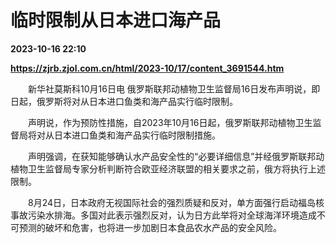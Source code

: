 # 临时限制从日本进口海产品

**2023-10-16 22:10**

**https://zjrb.zjol.com.cn/html/2023-10/17/content_3691544.htm**

　　新华社莫斯科10月16日电 俄罗斯联邦动植物卫生监督局16日发布声明说，即日起，俄罗斯将对从日本进口鱼类和海产品实行临时限制。

　　声明说，作为预防性措施，自2023年10月16日起，俄罗斯联邦动植物卫生监督局将对从日本进口鱼类和海产品实行临时限制措施。

　　声明强调，在获知能够确认水产品安全性的“必要详细信息”并经俄罗斯联邦动植物卫生监督局专家分析判断符合欧亚经济联盟的相关要求之前，俄方将执行上述限制。

　　8月24日，日本政府无视国际社会的强烈质疑和反对，单方面强行启动福岛核事故污染水排海。多国对此表示强烈反对，认为日方此举将对全球海洋环境造成不可预测的破坏和危害，也将进一步加剧日本食品农水产品的安全风险。